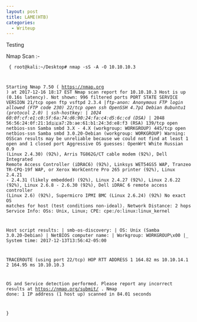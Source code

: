 ```yaml
---
layout: post
title: LAME(HTB)
categories:
  - Writeup
---
```

Testing

Nmap Scan :-
  
<code> {
  root@kali:~/Desktop# nmap -sS -A -O 10.10.10.3

  Starting Nmap 7.50 ( https://nmap.org ) at 2017-12-16 18:17 EST
  Nmap scan report for 10.10.10.3
  Host is up (0.16s latency).
  Not shown: 996 filtered ports
  PORT    STATE SERVICE     VERSION
  21/tcp  open  ftp         vsftpd 2.3.4
  |_ftp-anon: Anonymous FTP login allowed (FTP code 230)
  22/tcp  open  ssh         OpenSSH 4.7p1 Debian 8ubuntu1 (protocol 2.0)
  | ssh-hostkey: 
  |   1024 60:0f:cf:e1:c0:5f:6a:74:d6:90:24:fa:c4:d5:6c:cd (DSA)
  |_  2048 56:56:24:0f:21:1d:de:a7:2b:ae:61:b1:24:3d:e8:f3 (RSA)
  139/tcp open  netbios-ssn Samba smbd 3.X - 4.X (workgroup: WORKGROUP)
  445/tcp open  netbios-ssn Samba smbd 3.0.20-Debian (workgroup: WORKGROUP)
  Warning: OSScan results may be unreliable because we could not find at least 1 open and 1 closed port
  Aggressive OS guesses: OpenWrt White Russian 0.9 (Linux 2.4.30) (92%), Arris TG862G/CT cable modem (92%), Dell Integrated Remote       Access Controller (iDRAC6) (92%), Linksys WET54GS5 WAP, Tranzeo TR-CPQ-19f WAP, or Xerox WorkCentre Pro 265 printer (92%), Linux 2.4.21   - 2.4.31 (likely embedded) (92%), Linux 2.4.27 (92%), Linux 2.6.22 (92%), Linux 2.6.8 - 2.6.30 (92%), Dell iDRAC 6 remote access     controller (Linux 2.6) (92%), Supermicro IPMI BMC (Linux 2.6.24) (92%)
  No exact OS matches for host (test conditions non-ideal).
  Network Distance: 2 hops
  Service Info: OSs: Unix, Linux; CPE: cpe:/o:linux:linux_kernel

  Host script results:
  | smb-os-discovery: 
  |   OS: Unix (Samba 3.0.20-Debian)
  |   NetBIOS computer name: 
  |   Workgroup: WORKGROUP\x00
  |_  System time: 2017-12-13T13:56:42-05:00

  TRACEROUTE (using port 22/tcp)
  HOP RTT       ADDRESS
  1   164.82 ms 10.10.14.1
  2   164.95 ms 10.10.10.3

  OS and Service detection performed. Please report any incorrect results at https://nmap.org/submit/ .
  Nmap done: 1 IP address (1 host up) scanned in 84.01 seconds

}
